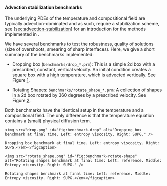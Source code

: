 #### Advection stabilization benchmarks

The underlying PDEs of the temperature and compositional field are typically
advection-dominated and as such, require a stabilization scheme, see
[\[sec:advection-stabilization\]][1] for an introduction for the methods
implemented in .

We have several benchmarks to test the robustness, quality of solutions (size
of overshoots, smearing of sharp interfaces). Here, we give a short summary of
the benchmarks implemented:

-   Dropping box (`benchmarks/drop_*.prm`): This is a simple 2d box with a
    prescribed, constant, vertical velocity. An initial condition creates a
    square box with a high temperature, which is advected vertically. See
    Figure&nbsp;[1][].

-   Rotating Shapes: `benchmarks/rotate_shape_*.prm`: A collection of shapes
    in a 2d box rotated by 360 degrees by a prescribed velocity. See
    Figure&nbsp;[2][].

Both benchmarks have the identical setup in the temperature and a
compositional field. The only difference is that the temperature equation
contains a (small) physical diffusion term.

```{figure-md}
<img src="drop.png" id="fig:benchmark-drop" alt="Dropping box benchmark at final time. Left: entropy viscosity. Right: SUPG." />

Dropping box benchmark at final time. Left: entropy viscosity. Right: SUPG.</em></figcaption>
```

```{figure-md}
<img src="rotate_shape.png" id="fig:benchmark-rotate-shape" alt="Rotating shapes benchmark at final time: Left: reference. Middle: Entropy viscosity. Right: SUPG." />

Rotating shapes benchmark at final time: Left: reference. Middle: Entropy viscosity. Right: SUPG.</em></figcaption>
```

  [1]: #sec:advection-stabilization
  [1]: #fig:benchmark-drop
  [2]: #fig:benchmark-rotate-shape
